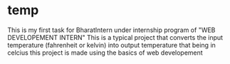 # temp

This is my first task for BharatIntern under internship program of "WEB DEVELOPEMENT INTERN"
This is a typical project that converts the input temperature (fahrenheit or kelvin)
into output temperature that being in celcius
this project is made using the basics of web developement
